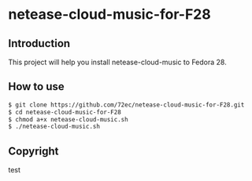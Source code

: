# netease-cloud-music-for-F28

## Introduction
This project will help you install netease-cloud-music to Fedora 28.

## How to use
```bash
$ git clone https://github.com/72ec/netease-cloud-music-for-F28.git
$ cd netease-cloud-music-for-F28
$ chmod a+x netease-cloud-music.sh
$ ./netease-cloud-music.sh
```
## Copyright
test